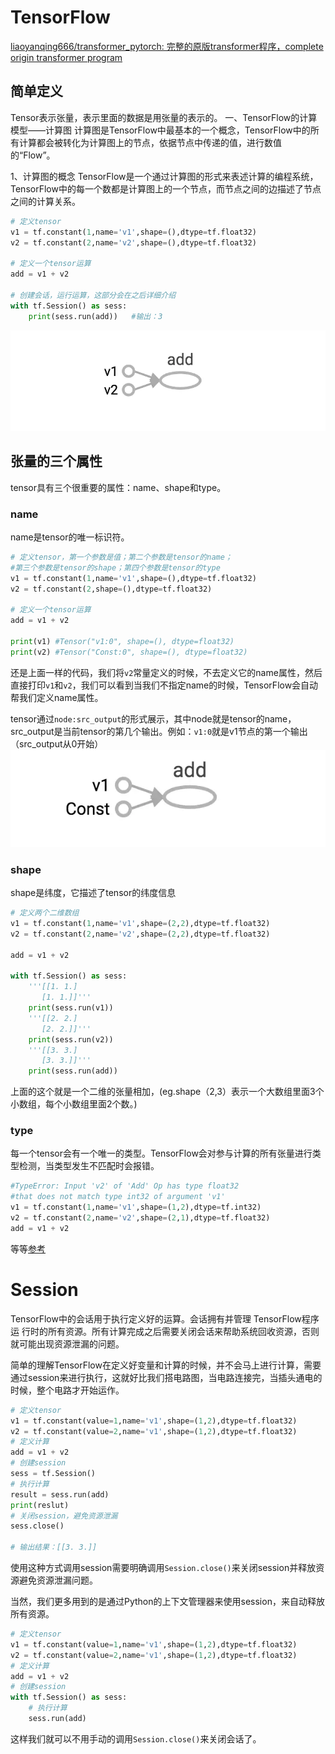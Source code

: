 # TensorFlow

[liaoyanqing666/transformer_pytorch: 完整的原版transformer程序，complete origin transformer program](https://github.com/liaoyanqing666/transformer_pytorch)

## 简单定义
Tensor表示张量，表示里面的数据是用张量的表示的。
一、TensorFlow的计算模型——计算图
计算图是TensorFlow中最基本的一个概念，TensorFlow中的所有计算都会被转化为计算图上的节点，依据节点中传递的值，进行数值的“Flow”。

1、计算图的概念
TensorFlow是一个通过计算图的形式来表述计算的编程系统，TensorFlow中的每一个数都是计算图上的一个节点，而节点之间的边描述了节点之间的计算关系。

```python
# 定义tensor
v1 = tf.constant(1,name='v1',shape=(),dtype=tf.float32)
v2 = tf.constant(2,name='v2',shape=(),dtype=tf.float32)

# 定义一个tensor运算
add = v1 + v2

# 创建会话，运行运算，这部分会在之后详细介绍
with tf.Session() as sess:
    print(sess.run(add))   #输出：3
```
![image.png](https://raw.githubusercontent.com/lishiyu2006/picgo/main/cdning/202510072138661.png)

## 张量的三个属性

tensor具有三个很重要的属性：name、shape和type。

### name
name是tensor的唯一标识符。
```python
# 定义tensor，第一个参数是值；第二个参数是tensor的name；
#第三个参数是tensor的shape；第四个参数是tensor的type 
v1 = tf.constant(1,name='v1',shape=(),dtype=tf.float32) 
v2 = tf.constant(2,shape=(),dtype=tf.float32) 

# 定义一个tensor运算 
add = v1 + v2

print(v1) #Tensor("v1:0", shape=(), dtype=float32) 
print(v2) #Tensor("Const:0", shape=(), dtype=float32)
```
还是上面一样的代码，我们将`v2`常量定义的时候，不去定义它的name属性，然后直接打印`v1`和`v2`，我们可以看到当我们不指定name的时候，TensorFlow会自动帮我们定义name属性。

tensor通过`node:src_output`的形式展示，其中node就是tensor的name，src_output是当前tensor的第几个输出。例如：`v1:0`就是v1节点的第一个输出（src_output从0开始）
  ![image.png](https://raw.githubusercontent.com/lishiyu2006/picgo/main/cdning/202510072145894.png)
### shape
shape是纬度，它描述了tensor的纬度信息
```python
# 定义两个二维数组
v1 = tf.constant(1,name='v1',shape=(2,2),dtype=tf.float32)
v2 = tf.constant(2,name='v2',shape=(2,2),dtype=tf.float32)

add = v1 + v2

with tf.Session() as sess:
    '''[[1. 1.]
       [1. 1.]]'''
    print(sess.run(v1)) 
    '''[[2. 2.]
       [2. 2.]]'''
    print(sess.run(v2))
    '''[[3. 3.]
       [3. 3.]]'''
    print(sess.run(add))

```
上面的这个就是一个二维的张量相加，(eg.shape（2,3）表示一个大数组里面3个小数组，每个小数组里面2个数。)
### type
每一个tensor会有一个唯一的类型。TensorFlow会对参与计算的所有张量进行类型检测，当类型发生不匹配时会报错。
```python
#TypeError: Input 'v2' of 'Add' Op has type float32
#that does not match type int32 of argument 'v1'
v1 = tf.constant(1,name='v1',shape=(1,2),dtype=tf.int32)
v2 = tf.constant(2,name='v2',shape=(2,1),dtype=tf.float32)
add = v1 + v2
```

等等[参考](https://juejin.cn/post/6844903879520288781)

# Session
TensorFlow中的会话用于执行定义好的运算。会话拥有并管理 TensorFlow程序运 行时的所有资源。所有计算完成之后需要关闭会话来帮助系统回收资源，否则就可能出现资源泄漏的问题。

简单的理解TensorFlow在定义好变量和计算的时候，并不会马上进行计算，需要通过session来进行执行，这就好比我们搭电路图，当电路连接完，当插头通电的时候，整个电路才开始运作。

```python
# 定义tensor
v1 = tf.constant(value=1,name='v1',shape=(1,2),dtype=tf.float32)
v2 = tf.constant(value=2,name='v1',shape=(1,2),dtype=tf.float32)
# 定义计算
add = v1 + v2
# 创建session
sess = tf.Session()
# 执行计算
result = sess.run(add)
print(reslut)
# 关闭session，避免资源泄漏
sess.close()

# 输出结果：[[3. 3.]]

```
使用这种方式调用session需要明确调用`Session.close()`来关闭session并释放资源避免资源泄漏问题。

当然，我们更多用到的是通过Python的上下文管理器来使用session，来自动释放所有资源。

```python
# 定义tensor
v1 = tf.constant(value=1,name='v1',shape=(1,2),dtype=tf.float32)
v2 = tf.constant(value=2,name='v1',shape=(1,2),dtype=tf.float32)
# 定义计算
add = v1 + v2
# 创建session
with tf.Session() as sess:
    # 执行计算
    sess.run(add)

```

 这样我们就可以不用手动的调用`Session.close()`来关闭会话了。
